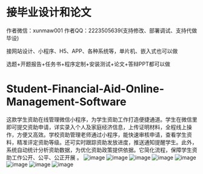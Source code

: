 # 接毕业设计和论文
作者微信：xunmaw001  作者QQ：2223505639(支持修改、部署调试、支持代做毕设)

接网站设计、小程序、H5、APP、各种系统等，单片机、嵌入式也可以做

选题+开题报告+任务书+程序定制+安装测试+论文+答辩PPT都可以做
# Student-Financial-Aid-Online-Management-Software
这款学生资助在线管理微信小程序，为学生资助工作打造便捷通道。学生在微信里即可提交资助申请，详实录入个人及家庭经济信息，上传证明材料，全程线上操作，方便又高效。学校资助管理老师通过小程序，能快速审核申请，查看学生资料，精准评定资助等级。还可实时跟踪资助发放进度，推送通知提醒学生。此外，系统自动统计分析资助数据，为优化资助政策提供依据。它简化流程，保障学生资助工作公开、公平、公正开展 。 
![image](https://github.com/user-attachments/assets/0acf8367-e5fe-48ad-a0a8-cf56f5a049f5)
![image](https://github.com/user-attachments/assets/16a5d2fe-d1ec-4a08-b43d-318a94598870)
![image](https://github.com/user-attachments/assets/3cdd4b51-d5c8-4132-99b1-bc6f9a061457)
![image](https://github.com/user-attachments/assets/1b1779de-822c-4464-a231-a4b05d623712)
![image](https://github.com/user-attachments/assets/38e1b121-eef4-44b2-a548-19d92b68f0aa)
![image](https://github.com/user-attachments/assets/12efba38-45f9-4878-a76c-35610a83e838)
![image](https://github.com/user-attachments/assets/85e9648a-5183-4030-9fda-e42c74585e56)
![image](https://github.com/user-attachments/assets/ff943c4e-30c5-446f-a8b1-af81d6659a84)

